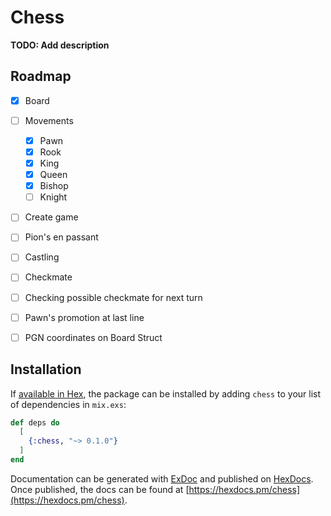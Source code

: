 # Chess

**TODO: Add description**

## Roadmap

- [x] Board
- [ ] Movements
  - [x] Pawn
  - [x] Rook
  - [x] King
  - [x] Queen
  - [x] Bishop
  - [ ] Knight
- [ ] Create game
- [ ] Pion's en passant
- [ ] Castling
- [ ] Checkmate
- [ ] Checking possible checkmate for next turn
- [ ] Pawn's promotion at last line
- [ ] PGN coordinates on Board Struct


## Installation

If [available in Hex](https://hex.pm/docs/publish), the package can be installed
by adding `chess` to your list of dependencies in `mix.exs`:

```elixir
def deps do
  [
    {:chess, "~> 0.1.0"}
  ]
end
```

Documentation can be generated with [ExDoc](https://github.com/elixir-lang/ex_doc)
and published on [HexDocs](https://hexdocs.pm). Once published, the docs can
be found at [https://hexdocs.pm/chess](https://hexdocs.pm/chess).


